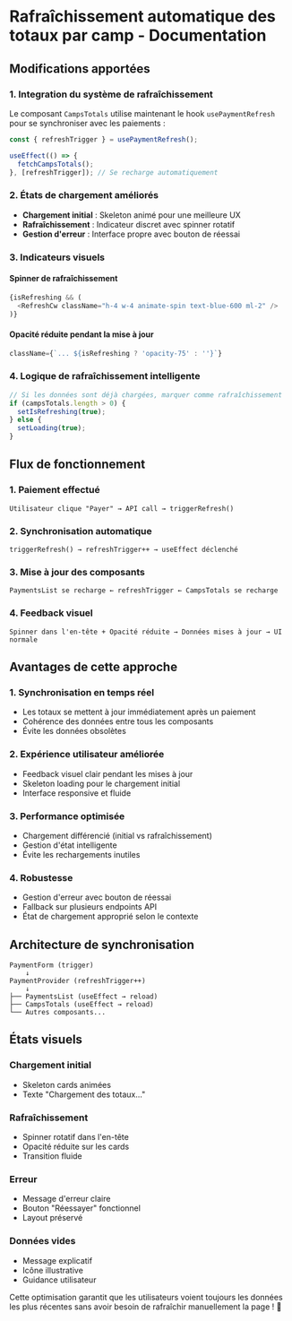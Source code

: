 # Rafraîchissement automatique des totaux par camp - Documentation

## Modifications apportées

### 1. **Integration du système de rafraîchissement**
Le composant `CampsTotals` utilise maintenant le hook `usePaymentRefresh` pour se synchroniser avec les paiements :

```typescript
const { refreshTrigger } = usePaymentRefresh();

useEffect(() => {
  fetchCampsTotals();
}, [refreshTrigger]); // Se recharge automatiquement
```

### 2. **États de chargement améliorés**
- **Chargement initial** : Skeleton animé pour une meilleure UX
- **Rafraîchissement** : Indicateur discret avec spinner rotatif
- **Gestion d'erreur** : Interface propre avec bouton de réessai

### 3. **Indicateurs visuels**
#### Spinner de rafraîchissement
```typescript
{isRefreshing && (
  <RefreshCw className="h-4 w-4 animate-spin text-blue-600 ml-2" />
)}
```

#### Opacité réduite pendant la mise à jour
```typescript
className={`... ${isRefreshing ? 'opacity-75' : ''}`}
```

### 4. **Logique de rafraîchissement intelligente**
```typescript
// Si les données sont déjà chargées, marquer comme rafraîchissement
if (campsTotals.length > 0) {
  setIsRefreshing(true);
} else {
  setLoading(true);
}
```

## Flux de fonctionnement

### 1. **Paiement effectué**
```
Utilisateur clique "Payer" → API call → triggerRefresh()
```

### 2. **Synchronisation automatique**
```
triggerRefresh() → refreshTrigger++ → useEffect déclenché
```

### 3. **Mise à jour des composants**
```
PaymentsList se recharge ← refreshTrigger ← CampsTotals se recharge
```

### 4. **Feedback visuel**
```
Spinner dans l'en-tête + Opacité réduite → Données mises à jour → UI normale
```

## Avantages de cette approche

### 1. **Synchronisation en temps réel**
- Les totaux se mettent à jour immédiatement après un paiement
- Cohérence des données entre tous les composants
- Évite les données obsolètes

### 2. **Expérience utilisateur améliorée**
- Feedback visuel clair pendant les mises à jour
- Skeleton loading pour le chargement initial
- Interface responsive et fluide

### 3. **Performance optimisée**
- Chargement différencié (initial vs rafraîchissement)
- Gestion d'état intelligente
- Évite les rechargements inutiles

### 4. **Robustesse**
- Gestion d'erreur avec bouton de réessai
- Fallback sur plusieurs endpoints API
- État de chargement approprié selon le contexte

## Architecture de synchronisation

```
PaymentForm (trigger) 
    ↓
PaymentProvider (refreshTrigger++)
    ↓
├── PaymentsList (useEffect → reload)
├── CampsTotals (useEffect → reload)
└── Autres composants...
```

## États visuels

### Chargement initial
- Skeleton cards animées
- Texte "Chargement des totaux..."

### Rafraîchissement
- Spinner rotatif dans l'en-tête
- Opacité réduite sur les cards
- Transition fluide

### Erreur
- Message d'erreur claire
- Bouton "Réessayer" fonctionnel
- Layout préservé

### Données vides
- Message explicatif
- Icône illustrative
- Guidance utilisateur

Cette optimisation garantit que les utilisateurs voient toujours les données les plus récentes sans avoir besoin de rafraîchir manuellement la page ! 🎯
